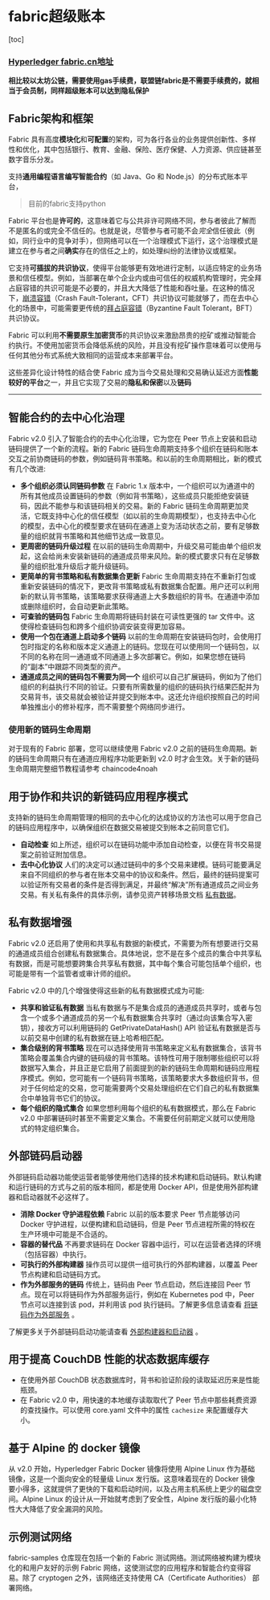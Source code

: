 # fabric超级账本

[toc]

### [Hyperledger fabric.cn地址](https://github.com/Mileworks/Hyperledger-Fabric-init/blob/master/%E8%B6%85%E7%BA%A7%E8%B4%A6%E6%9C%ACHyperledger%E7%99%BD%E7%9A%AE%E4%B9%A6%EF%BC%88%E4%B8%AD%E6%96%87%E7%89%88%EF%BC%89.pdf)

**相比较以太坊公链，需要使用gas手续费，联盟链fabric是不需要手续费的，就相当于会员制，同样超级账本可以达到隐私保护**



## Fabric架构和框架

Fabric 具有高度**模块化**和**可配置**的架构，可为各行各业的业务提供创新性、多样性和优化，其中包括银行、教育、金融、保险、医疗保健、人力资源、供应链甚至数字音乐分发。

支持**通用编程语言编写智能合约**（如 Java、Go 和 Node.js）的分布式账本平台，

> 目前的fabric支持python

Fabric 平台也是**许可的**，这意味着它与公共非许可网络不同，参与者彼此了解而不是匿名的或完全不信任的。也就是说，尽管参与者可能不会*完全*信任彼此（例如，同行业中的竞争对手），但网络可以在一个治理模式下运行，这个治理模式是建立在参与者之间**确实**存在的信任之上的，如处理纠纷的法律协议或框架。

它支持**可插拔的共识协议**，使得平台能够更有效地进行定制，以适应特定的业务场景和信任模型。例如，当部署在单个企业内或由可信任的权威机构管理时，完全拜占庭容错的共识可能是不必要的，并且大大降低了性能和吞吐量。在这种的情况下，[崩溃容错](https://en.wikipedia.org/wiki/Fault_tolerance)（Crash Fault-Tolerant，CFT）共识协议可能就够了，而在去中心化的场景中，可能需要更传统的[拜占庭容错](https://en.wikipedia.org/wiki/Byzantine_fault_tolerance)（Byzantine Fault Tolerant，BFT）共识协议。

Fabric 可以利用**不需要原生加密货币**的共识协议来激励昂贵的挖矿或推动智能合约执行。不使用加密货币会降低系统的风险，并且没有挖矿操作意味着可以使用与任何其他分布式系统大致相同的运营成本来部署平台。

这些差异化设计特性的结合使 Fabric 成为当今交易处理和交易确认延迟方面**性能较好的平台**之一，并且它实现了交易的**隐私和保密**以及**链码**

----

## 智能合约的去中心化治理

Fabric v2.0 引入了智能合约的去中心化治理，它为您在 Peer 节点上安装和启动链码提供了一个新的流程。新的 Fabric 链码生命周期支持多个组织在链码和账本交互之前协商链码的参数，例如链码背书策略。和以前的生命周期相比，新的模式有几个改进:

- **多个组织必须认同链码参数** 在 Fabric 1.x 版本中，一个组织可以为通道中的所有其他成员设置链码的参数（例如背书策略），这些成员只能拒绝安装链码，因此不能参与和该链码相关的交易。新的 Fabric 链码生命周期更加灵活，它既支持中心化的信任模型（如以前的生命周期模型），也支持去中心化的模型，去中心化的模型要求在链码在通道上变为活动状态之前，要有足够数量的组织就背书策略和其他细节达成一致意见。
- **更周密的链码升级过程** 在以前的链码生命周期中，升级交易可能由单个组织发起，这会给尚未安装新链码的通道成员带来风险。新的模式要求只有在足够数量的组织批准升级后才能升级链码。
- **更简单的背书策略和私有数据集合更新** Fabric 生命周期支持在不重新打包或重新安装链码的情况下，更改背书策略或私有数据集合配置。用户还可以利用新的默认背书策略，该策略要求获得通道上大多数组织的背书。在通道中添加或删除组织时，会自动更新此策略。
- **可查验的链码包** Fabric 生命周期将链码封装在可读性更强的 tar 文件中。这使得检查链码包和跨多个组织协调安装变得更加容易。
- **使用一个包在通道上启动多个链码** 以前的生命周期在安装链码包时，会使用打包时指定的名称和版本定义通道上的链码。您现在可以使用同一个链码包，以不同的名称在同一通道或不同通道上多次部署它。例如，如果您想在链码的“副本”中跟踪不同类型的资产。
- **通道成员之间的链码包不需要为同一个** 组织可以自己扩展链码，例如为了他们组织的利益执行不同的验证。只要有所需数量的组织的链码执行结果匹配并为交易背书，该交易就会被验证并提交到帐本中。这还允许组织按照自己的时间单独推出小的修补程序，而不需要整个网络同步进行。

### 使用新的链码生命周期

对于现有的 Fabric 部署，您可以继续使用 Fabric v2.0 之前的链码生命周期。新的链码生命周期只有在通道应用程序功能更新到 v2.0 时才会生效。关于新的链码生命周期完整细节教程请参考 chaincode4noah

## 用于协作和共识的新链码应用程序模式

支持新的链码生命周期管理的相同的去中心化的达成协议的方法也可以用于您自己的链码应用程序中，以确保组织在数据交易被提交到帐本之前同意它们。

- **自动检查** 如上所述，组织可以在链码功能中添加自动检查，以便在背书交易提案之前验证附加信息。
- **去中心化协议** 人们的决定可以通过链码中的多个交易来建模。链码可能要满足来自不同组织的参与者在账本交易中的协议和条件。然后，最终的链码提案可以验证所有交易者的条件是否得到满足，并最终“解决”所有通道成员之间业务交易。有关私有条件的具体示例，请参见资产转移场景文档 [私有数据](https://hyperledger-fabric.readthedocs.io/zh_CN/release-2.2/private-data/private-data.html)。

## 私有数据增强

Fabric v2.0 还启用了使用和共享私有数据的新模式，不需要为所有想要进行交易的通道成员组合创建私有数据集合。具体地说，您不是在多个成员的集合中共享私有数据，而是可能想要跨集合共享私有数据，其中每个集合可能包括单个组织，也可能是带有一个监管者或审计师的组织。

Fabric v2.0 中的几个增强使得这些新的私有数据模式成为可能:

- **共享和验证私有数据** 当私有数据与不是集合成员的通道成员共享时，或者与包含一个或多个通道成员的另一个私有数据集合共享时（通过向该集合写入密钥），接收方可以利用链码的 GetPrivateDataHash() API 验证私有数据是否与以前交易中创建的私有数据在链上哈希相匹配。
- **集合级别的背书策略** 现在可以选择使用背书策略来定义私有数据集合，该背书策略会覆盖集合内键的链码级的背书策略。该特性可用于限制哪些组织可以将数据写入集合，并且正是它启用了前面提到的新的链码生命周期和链码应用程序模式。例如，您可能有一个链码背书策略，该策略要求大多数组织背书，但对于任何给定的交易，您可能需要两个交易处理组织在它们自己的私有数据集合中单独背书它们的协议。
- **每个组织的隐式集合** 如果您想利用每个组织的私有数据模式，那么在 Fabric v2.0 中部署链码时甚至不需要定义集合。不需要任何前期定义就可以使用隐式的特定组织集合。



## 外部链码启动器

外部链码启动器功能使运营者能够使用他们选择的技术构建和启动链码。默认构建和运行链码的方式与之前的版本相同，都是使用 Docker API，但是使用外部构建器和启动器就不必这样了。

- **消除 Docker 守护进程依赖** Fabric 以前的版本要求 Peer 节点能够访问 Docker 守护进程，以便构建和启动链码，但是 Peer 节点进程所需的特权在生产环境中可能是不合适的。
- **容器的替代品** 不再要求链码在 Docker 容器中运行，可以在运营者选择的环境（包括容器）中执行。
- **可执行的外部构建器** 操作员可以提供一组可执行的外部构建器，以覆盖 Peer 节点构建和启动链码方式。
- **作为外部服务的链码** 传统上，链码由 Peer 节点启动，然后连接回 Peer 节点。现在可以将链码作为外部服务运行，例如在 Kubernetes pod 中，Peer 节点可以连接到该 pod，并利用该 pod 执行链码。了解更多信息请查看 [将链码作为外部服务](https://hyperledger-fabric.readthedocs.io/zh_CN/release-2.2/cc_service.html) 。

了解更多关于外部链码启动功能请查看 [外部构建器和启动器](https://hyperledger-fabric.readthedocs.io/zh_CN/release-2.2/cc_launcher.html) 。

## 用于提高 CouchDB 性能的状态数据库缓存

- 在使用外部 CouchDB 状态数据库时，背书和验证阶段的读取延迟历来是性能瓶颈。
- 在 Fabric v2.0 中，用快速的本地缓存读取取代了 Peer 节点中那些耗费资源的查找操作。可以使用 core.yaml 文件中的属性 `cachesize` 来配置缓存大小。

## 基于 Alpine 的 docker 镜像

从 v2.0 开始，Hyperledger Fabric Docker 镜像将使用 Alpine Linux 作为基础镜像，这是一个面向安全的轻量级 Linux 发行版。这意味着现在的 Docker 镜像要小得多，这就提供了更快的下载和启动时间，以及占用主机系统上更少的磁盘空间。Alpine Linux 的设计从一开始就考虑到了安全性，Alpine 发行版的最小化特性大大降低了安全漏洞的风险。

## 示例测试网络

fabric-samples 仓库现在包括一个新的 Fabric 测试网络。测试网络被构建为模块化的和用户友好的示例 Fabric 网络，这使测试您的应用程序和智能合约变得容易。除了 cryptogen 之外，该网络还支持使用 CA（Certificate Authorities） 部署网络。

